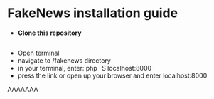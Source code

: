 # FakeNews installation guide

-   **Clone this repository**

```git clone(https://github.com/pnpjss/FakeNews.git)

```

-   Open terminal
-   navigate to /fakenews directory
-   in your terminal, enter: php -S localhost:8000
-   press the link or open up your browser and enter localhost:8000

AAAAAAA
